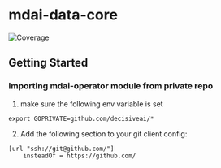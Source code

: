 # mdai-data-core
![Coverage](https://img.shields.io/badge/Coverage-0-red)

## Getting Started
### Importing mdai-operator module from private repo
1. make sure the following env variable is set
```shell
export GOPRIVATE=github.com/decisiveai/*
```

2. Add the following section to your git client config:
```shell
[url "ssh://git@github.com/"]
	insteadOf = https://github.com/
```